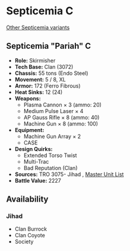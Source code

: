 # Septicemia C 

[Other Septicemia variants](../septicemia.md) 

## Septicemia "Pariah" C 

- **Role:** Skirmisher 
- **Tech Base:** Clan (3072) 
- **Chassis:** 55 tons (Endo Steel) 
- **Movement:** 5 / 8, XL 
- **Armor:** 172 (Ferro Fibrous) 
- **Heat Sinks:** 12 (24) 
- **Weapons:** 
  - Plasma Cannon × 3 (ammo: 20) 
  - Medium Pulse Laser × 4 
  - AP Gauss Rifle × 8 (ammo: 40) 
  - Machine Gun × 8 (ammo: 100) 
- **Equipment:** 
  - Machine Gun Array × 2 
  - CASE 
- **Design Quirks:** 
  - Extended Torso Twist 
  - Multi-Trac 
  - Bad Reputation (Clan) 
- **Sources:** TRO 3075- Jihad , [Master Unit List](http://masterunitlist.info/Unit/Details/5021) 
- **Battle Value:** 2227 

## Availability 

### Jihad 

- Clan Burrock 
- Clan Coyote 
- Society 

